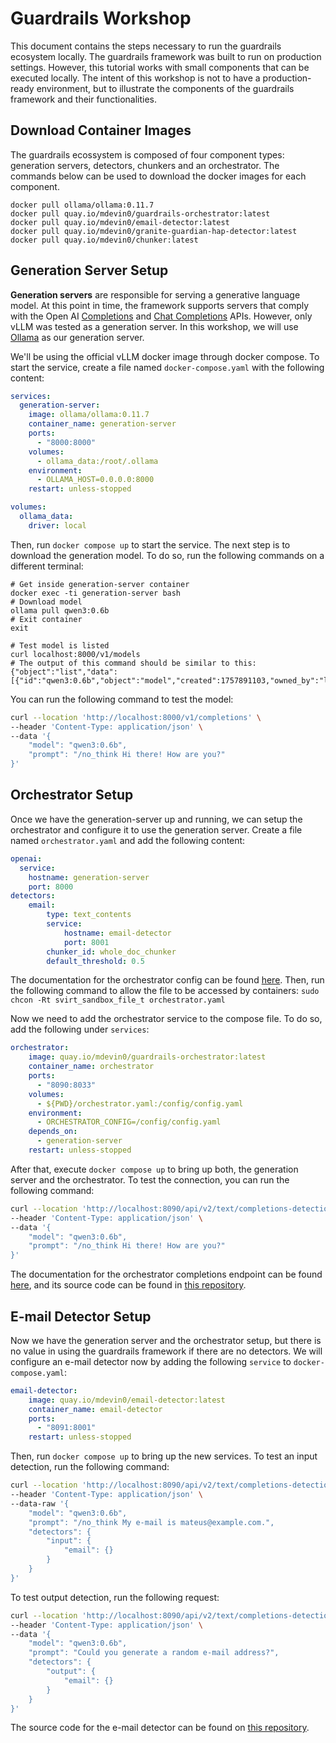 # Guardrails Workshop
This document contains the steps necessary to run the guardrails ecosystem locally. 
The guardrails framework was built to run on production settings.
However, this tutorial works with small components that can be executed locally.
The intent of this workshop is not to have a production-ready environment, but to illustrate the components of the guardrails framework and their functionalities.

## Download Container Images
The guardrails ecossystem is composed of four component types: generation servers, detectors, chunkers and an orchestrator.
The commands below can be used to download the docker images for each component.

```
docker pull ollama/ollama:0.11.7
docker pull quay.io/mdevin0/guardrails-orchestrator:latest
docker pull quay.io/mdevin0/email-detector:latest
docker pull quay.io/mdevin0/granite-guardian-hap-detector:latest
docker pull quay.io/mdevin0/chunker:latest
```


## Generation Server Setup
**Generation servers** are responsible for serving a generative language model.
At this point in time, the framework supports servers that comply with the Open AI [Completions](https://platform.openai.com/docs/api-reference/completions) and [Chat Completions](https://platform.openai.com/docs/api-reference/chat) APIs.
However, only vLLM was tested as a generation server. In this workshop, we will use [Ollama](https://ollama.com/) as our generation server.

We'll be using the official vLLM docker image through docker compose. To start the service, create a file named `docker-compose.yaml` with the following content:

```yaml
services:
  generation-server:
    image: ollama/ollama:0.11.7
    container_name: generation-server
    ports:
      - "8000:8000"
    volumes:
      - ollama_data:/root/.ollama
    environment:
      - OLLAMA_HOST=0.0.0.0:8000
    restart: unless-stopped

volumes:
  ollama_data:
    driver: local
```

Then, run `docker compose up` to start the service.
The next step is to download the generation model.
To do so, run the following commands on a different terminal:

```
# Get inside generation-server container
docker exec -ti generation-server bash
# Download model
ollama pull qwen3:0.6b
# Exit container
exit

# Test model is listed
curl localhost:8000/v1/models
# The output of this command should be similar to this: {"object":"list","data":[{"id":"qwen3:0.6b","object":"model","created":1757891103,"owned_by":"library"}]}
```

You can run the following command to test the model:

```bash
curl --location 'http://localhost:8000/v1/completions' \
--header 'Content-Type: application/json' \
--data '{
    "model": "qwen3:0.6b",
    "prompt": "/no_think Hi there! How are you?"
}'
````

## Orchestrator Setup
Once we have the generation-server up and running, we can setup the orchestrator and configure it to use the generation server. 
Create a file named `orchestrator.yaml` and add the following content:

```yaml
openai:
  service:
    hostname: generation-server
    port: 8000
detectors:
    email:
        type: text_contents
        service:
            hostname: email-detector
            port: 8001
        chunker_id: whole_doc_chunker
        default_threshold: 0.5
```

The documentation for the orchestrator config can be found [here](https://github.com/foundation-model-stack/fms-guardrails-orchestrator/blob/main/config/config.yaml).
Then, run the following command to allow the file to be accessed by containers:
```sudo chcon -Rt svirt_sandbox_file_t orchestrator.yaml```

Now we need to add the orchestrator service to the compose file. To do so, add the following under `services`:

```yaml
orchestrator:
    image: quay.io/mdevin0/guardrails-orchestrator:latest
    container_name: orchestrator
    ports:
      - "8090:8033"
    volumes:
      - ${PWD}/orchestrator.yaml:/config/config.yaml
    environment:
      - ORCHESTRATOR_CONFIG=/config/config.yaml
    depends_on:
      - generation-server
    restart: unless-stopped
```

After that, execute `docker compose up` to bring up both, the generation server and the orchestrator.
To test the connection, you can run the following command:

```bash
curl --location 'http://localhost:8090/api/v2/text/completions-detection' \
--header 'Content-Type: application/json' \
--data '{
    "model": "qwen3:0.6b",
    "prompt": "/no_think Hi there! How are you?"
}'
```

The documentation for the orchestrator completions endpoint can be found [here](https://foundation-model-stack.github.io/fms-guardrails-orchestrator/?urls.primaryName=Orchestrator+API#/Task%20-%20Completions%2C%20with%20detection/api_v2_text_completions_detection_handler), and its source code can be found in [this repository](https://github.com/foundation-model-stack/fms-guardrails-orchestrator).

## E-mail Detector Setup
Now we have the generation server and the orchestrator setup, but there is no value in using the guardrails framework if there are no detectors. We will configure an e-mail detector now by adding the following `service` to `docker-compose.yaml`:

```yaml
email-detector:
    image: quay.io/mdevin0/email-detector:latest
    container_name: email-detector
    ports:
      - "8091:8001"
    restart: unless-stopped
```

Then, run `docker compose up` to bring up the new services.
To test an input detection, run the following command:

```bash
curl --location 'http://localhost:8090/api/v2/text/completions-detection' \
--header 'Content-Type: application/json' \
--data-raw '{
    "model": "qwen3:0.6b",
    "prompt": "/no_think My e-mail is mateus@example.com.",
    "detectors": {
        "input": {
            "email": {}
        }
    }
}'
```

To test output detection, run the following request:
```bash
curl --location 'http://localhost:8090/api/v2/text/completions-detection' \
--header 'Content-Type: application/json' \
--data '{
    "model": "qwen3:0.6b",
    "prompt": "Could you generate a random e-mail address?",
    "detectors": {
        "output": {
            "email": {}
        }
    }
}'
```

The source code for the e-mail detector can be found on [this repository](https://github.com/mdevino/email-detector).
